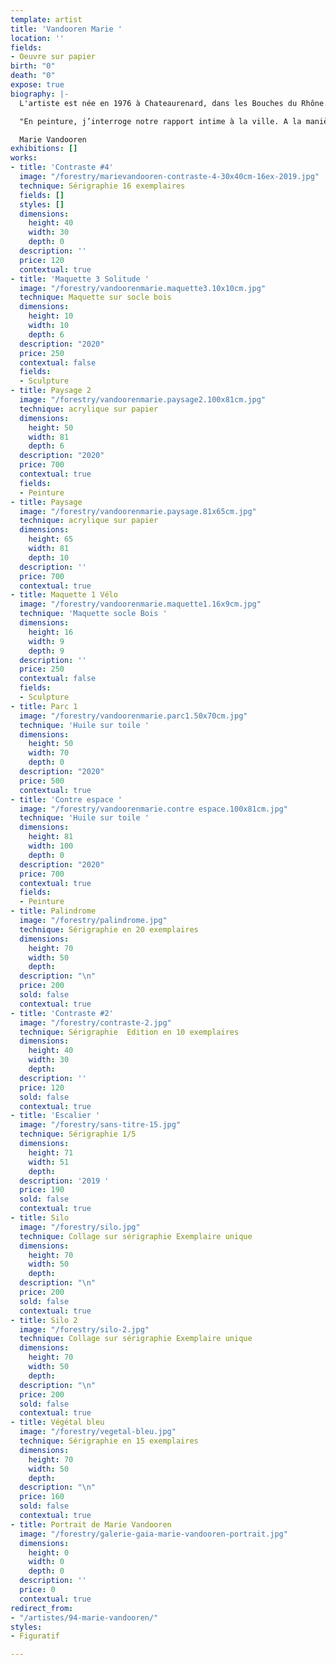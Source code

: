 ```yaml
---
template: artist
title: 'Vandooren Marie '
location: ''
fields:
- Oeuvre sur papier
birth: "0"
death: "0"
expose: true
biography: |-
  L'artiste est née en 1976 à Chateaurenard, dans les Bouches du Rhône. A la suite d'un BAC Arts Plastiques à Saint-Nazaire en 1997, elle valide un Deug d'Histoire de l'Art à Nantes de 1997 à 1999. Marie Vandooren accumulera les expériences collectives dans les ateliers, tels qu'aux Ateliers de l'Usure et de Bitche.

  "En peinture, j’interroge notre rapport intime à la ville. A la manière d’un collage je joue sur les échelles et les proportions. Les espaces urbains reproduits sont des décors, abritant des humains en errance, des personnages inexpressifs occupés à leurs pensées, dans une posture intime. Mis à nu et surexposés dans l’espace, les personnages deviennent vulnérables, enfermés dans des univers qui paraissent clos. Ils errent sans but, s’ennuient, vaquent à des occupations vaines.  Il s’agit de mettre en avant l’absurdité de nos sociétés modernes dans le décor de la ville, là où tout se montre mais où tout y est faux. Le dedans et le dehors se confrontent laissant apparaître la solitude des figures humaines. Mon traitement, proche de celui de la bande dessinée, tend à montrer combien les villes sont devenues toutes semblables, des lieux vides où l’homme a de plus en plus de mal à trouver son identité. Enfin, il est aussi question de la rêverie propre à l’enfance. Ces moments où rien ne se produit, où le corps est en attente, comme en suspens."

  Marie Vandooren
exhibitions: []
works:
- title: 'Contraste #4'
  image: "/forestry/marievandooren-contraste-4-30x40cm-16ex-2019.jpg"
  technique: Sérigraphie 16 exemplaires
  fields: []
  styles: []
  dimensions:
    height: 40
    width: 30
    depth: 0
  description: ''
  price: 120
  contextual: true
- title: 'Maquette 3 Solitude '
  image: "/forestry/vandoorenmarie.maquette3.10x10cm.jpg"
  technique: Maquette sur socle bois
  dimensions:
    height: 10
    width: 10
    depth: 6
  description: "2020"
  price: 250
  contextual: false
  fields:
  - Sculpture
- title: Paysage 2
  image: "/forestry/vandoorenmarie.paysage2.100x81cm.jpg"
  technique: acrylique sur papier
  dimensions:
    height: 50
    width: 81
    depth: 6
  description: "2020"
  price: 700
  contextual: true
  fields:
  - Peinture
- title: Paysage
  image: "/forestry/vandoorenmarie.paysage.81x65cm.jpg"
  technique: acrylique sur papier
  dimensions:
    height: 65
    width: 81
    depth: 10
  description: ''
  price: 700
  contextual: true
- title: Maquette 1 Vélo
  image: "/forestry/vandoorenmarie.maquette1.16x9cm.jpg"
  technique: 'Maquette socle Bois '
  dimensions:
    height: 16
    width: 9
    depth: 9
  description: ''
  price: 250
  contextual: false
  fields:
  - Sculpture
- title: Parc 1
  image: "/forestry/vandoorenmarie.parc1.50x70cm.jpg"
  technique: 'Huile sur toile '
  dimensions:
    height: 50
    width: 70
    depth: 0
  description: "2020"
  price: 500
  contextual: true
- title: 'Contre espace '
  image: "/forestry/vandoorenmarie.contre espace.100x81cm.jpg"
  technique: 'Huile sur toile '
  dimensions:
    height: 81
    width: 100
    depth: 0
  description: "2020"
  price: 700
  contextual: true
  fields:
  - Peinture
- title: Palindrome
  image: "/forestry/palindrome.jpg"
  technique: Sérigraphie en 20 exemplaires
  dimensions:
    height: 70
    width: 50
    depth: 
  description: "\n"
  price: 200
  sold: false
  contextual: true
- title: 'Contraste #2'
  image: "/forestry/contraste-2.jpg"
  technique: Sérigraphie  Edition en 10 exemplaires
  dimensions:
    height: 40
    width: 30
    depth: 
  description: ''
  price: 120
  sold: false
  contextual: true
- title: 'Escalier '
  image: "/forestry/sans-titre-15.jpg"
  technique: Sérigraphie 1/5
  dimensions:
    height: 71
    width: 51
    depth: 
  description: '2019 '
  price: 190
  sold: false
  contextual: true
- title: Silo
  image: "/forestry/silo.jpg"
  technique: Collage sur sérigraphie Exemplaire unique
  dimensions:
    height: 70
    width: 50
    depth: 
  description: "\n"
  price: 200
  sold: false
  contextual: true
- title: Silo 2
  image: "/forestry/silo-2.jpg"
  technique: Collage sur sérigraphie Exemplaire unique
  dimensions:
    height: 70
    width: 50
    depth: 
  description: "\n"
  price: 200
  sold: false
  contextual: true
- title: Végétal bleu
  image: "/forestry/vegetal-bleu.jpg"
  technique: Sérigraphie en 15 exemplaires
  dimensions:
    height: 70
    width: 50
    depth: 
  description: "\n"
  price: 160
  sold: false
  contextual: true
- title: Portrait de Marie Vandooren
  image: "/forestry/galerie-gaia-marie-vandooren-portrait.jpg"
  dimensions:
    height: 0
    width: 0
    depth: 0
  description: ''
  price: 0
  contextual: true
redirect_from:
- "/artistes/94-marie-vandooren/"
styles:
- Figuratif

---
```

